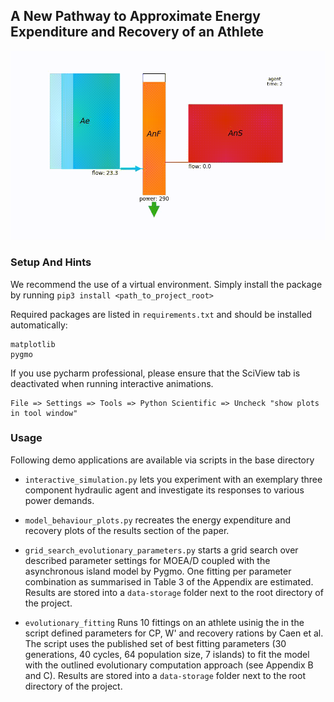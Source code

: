 ## A New Pathway to Approximate Energy Expenditure and Recovery of an Athlete

![Alt Text](./httpdocs/title.gif)

### Setup And Hints

We recommend the use of a virtual environment. Simply install the package by running `pip3 install <path_to_project_root>`

Required packages are listed in `requirements.txt` and should be installed automatically:
```
matplotlib
pygmo
```

If you use pycharm professional, please ensure that the SciView tab is deactivated when running interactive animations.
```
File => Settings => Tools => Python Scientific => Uncheck "show plots in tool window"
```

### Usage

Following demo applications are available via scripts in the base directory

* `interactive_simulation.py` lets you experiment with an exemplary three component hydraulic agent and 
investigate its responses to various power demands.

* `model_behaviour_plots.py` recreates the energy expenditure and recovery plots of the results section of the paper.

* `grid_search_evolutionary_parameters.py` starts a grid search over described parameter settings for MOEA/D coupled 
  with the asynchronous island model by Pygmo. One fitting per parameter combination as summarised in Table 3 of the Appendix 
  are estimated. Results are stored into a `data-storage` folder next to the root directory of the project.
  
* `evolutionary_fitting` Runs 10 fittings on an athlete usinig the in the script defined parameters for CP, W' and recovery 
  rations by Caen et al. The script uses the published set of best fitting parameters (30 generations, 
  40 cycles, 64 population size, 7 islands) to fit the model with the outlined evolutionary computation approach 
  (see Appendix B and C). Results are stored into a `data-storage` folder next to the root directory of the project.
